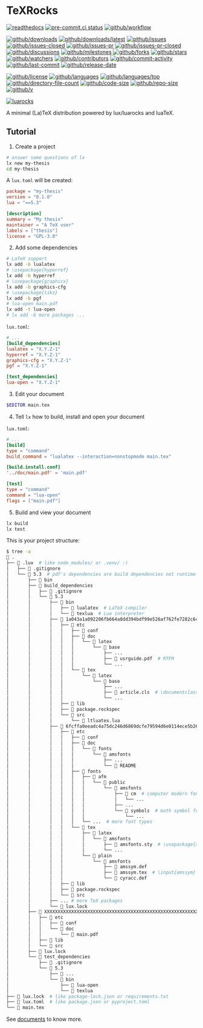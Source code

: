 # TeXRocks

[![readthedocs](https://shields.io/readthedocs/texrocks)](https://texrocks.readthedocs.io)
[![pre-commit.ci status](https://results.pre-commit.ci/badge/github/ustctug/texrocks/main.svg)](https://results.pre-commit.ci/latest/github/ustctug/texrocks/main)
[![github/workflow](https://github.com/ustctug/texrocks/actions/workflows/main.yml/badge.svg)](https://github.com/ustctug/texrocks/actions)

[![github/downloads](https://shields.io/github/downloads/ustctug/texrocks/total)](https://github.com/ustctug/texrocks/releases)
[![github/downloads/latest](https://shields.io/github/downloads/ustctug/texrocks/latest/total)](https://github.com/ustctug/texrocks/releases/latest)
[![github/issues](https://shields.io/github/issues/ustctug/texrocks)](https://github.com/ustctug/texrocks/issues)
[![github/issues-closed](https://shields.io/github/issues-closed/ustctug/texrocks)](https://github.com/ustctug/texrocks/issues?q=is%3Aissue+is%3Aclosed)
[![github/issues-pr](https://shields.io/github/issues-pr/ustctug/texrocks)](https://github.com/ustctug/texrocks/pulls)
[![github/issues-pr-closed](https://shields.io/github/issues-pr-closed/ustctug/texrocks)](https://github.com/ustctug/texrocks/pulls?q=is%3Apr+is%3Aclosed)
[![github/discussions](https://shields.io/github/discussions/ustctug/texrocks)](https://github.com/ustctug/texrocks/discussions)
[![github/milestones](https://shields.io/github/milestones/all/ustctug/texrocks)](https://github.com/ustctug/texrocks/milestones)
[![github/forks](https://shields.io/github/forks/ustctug/texrocks)](https://github.com/ustctug/texrocks/network/members)
[![github/stars](https://shields.io/github/stars/ustctug/texrocks)](https://github.com/ustctug/texrocks/stargazers)
[![github/watchers](https://shields.io/github/watchers/ustctug/texrocks)](https://github.com/ustctug/texrocks/watchers)
[![github/contributors](https://shields.io/github/contributors/ustctug/texrocks)](https://github.com/ustctug/texrocks/graphs/contributors)
[![github/commit-activity](https://shields.io/github/commit-activity/w/ustctug/texrocks)](https://github.com/ustctug/texrocks/graphs/commit-activity)
[![github/last-commit](https://shields.io/github/last-commit/ustctug/texrocks)](https://github.com/ustctug/texrocks/commits)
[![github/release-date](https://shields.io/github/release-date/ustctug/texrocks)](https://github.com/ustctug/texrocks/releases/latest)

[![github/license](https://shields.io/github/license/ustctug/texrocks)](https://github.com/ustctug/texrocks/blob/main/LICENSE)
[![github/languages](https://shields.io/github/languages/count/ustctug/texrocks)](https://github.com/ustctug/texrocks)
[![github/languages/top](https://shields.io/github/languages/top/ustctug/texrocks)](https://github.com/ustctug/texrocks)
[![github/directory-file-count](https://shields.io/github/directory-file-count/ustctug/texrocks)](https://github.com/ustctug/texrocks)
[![github/code-size](https://shields.io/github/languages/code-size/ustctug/texrocks)](https://github.com/ustctug/texrocks)
[![github/repo-size](https://shields.io/github/repo-size/ustctug/texrocks)](https://github.com/ustctug/texrocks)
[![github/v](https://shields.io/github/v/release/ustctug/texrocks)](https://github.com/ustctug/texrocks)

[![luarocks](https://img.shields.io/luarocks/v/Freed-Wu/texrocks)](https://luarocks.org/modules/Freed-Wu/texrocks)

A minimal (La)TeX distribution powered by lux/luarocks and luaTeX.

## Tutorial

<!-- markdownlint-disable MD029 -->

1. Create a project

```sh
# answer some questions of lx
lx new my-thesis
cd my-thesis

```

A `lux.toml` will be created:

```toml
package = "my-thesis"
version = "0.1.0"
lua = "==5.3"

[description]
summary = "My thesis"
maintainer = "A TeX user"
labels = ["thesis"]
license = "GPL-3.0"
```

2. Add some dependencies

```sh
# LaTeX support
lx add -b lualatex
# \usepackage{hyperref}
lx add -b hyperref
# \usepackage{graphicx}
lx add -b graphics-cfg
# \usepackage{tikz}
lx add -b pgf
# lua-open main.pdf
lx add -t lua-open
# lx add -b more packages ...
```

`lux.toml`:

```toml
# ...
[build_dependencies]
lualatex = "X.Y.Z-1"
hyperref = "X.Y.Z-1"
graphics-cfg = "X.Y.Z-1"
pgf = "X.Y.Z-1"

[test_dependencies]
lua-open = "X.Y.Z-1"
```

3. Edit your document

```sh
$EDITOR main.tex
```

4. Tell `lx` how to build, install and open your document

`lux.toml`:

```toml
# ...
[build]
type = "command"
build_command = "lualatex --interaction=nonstopmode main.tex"

[build.install.conf]
'../doc/main.pdf' = 'main.pdf'

[test]
type = "command"
command = "lua-open"
flags = ["main.pdf"]
```

5. Build and view your document

```sh
lx build
lx test
```

This is your project structure:

```sh
$ tree -a
 .
├──  .lux  # like node_modules/ or .venv/ :)
│   ├──  .gitignore
│   └──  5.3  # pdf's dependencies are build dependencies not runtime
│       ├──  bin
│       ├──  build_dependencies
│       │   ├──  .gitignore
│       │   └──  5.3
│       │       ├──  bin
│       │       │   ├──  lualatex  # LaTeX compiler
│       │       │   └──  texlua  # Lua interpreter
│       │       ├──  1a043a1a092206fb664a8dd394bdf99e526af762fe7282c6ccf49bc0ec23521e-latex-base@2024.11.01-2
│       │       │   ├──  etc
│       │       │   │   ├──  conf
│       │       │   │   ├──  doc
│       │       │   │   │   └──  latex
│       │       │   │   │       └──  base
│       │       │   │   │           ├── ...
│       │       │   │   │           ├──  usrguide.pdf  # RTFM
│       │       │   │   │           └── ...
│       │       │   │   └──  tex
│       │       │   │       └──  latex
│       │       │   │           └──  base
│       │       │   │               ├── ...
│       │       │   │               ├──  article.cls  # \documentclass{article}
│       │       │   │               └── ...
│       │       │   ├──  lib
│       │       │   ├──  package.rockspec
│       │       │   └──  src
│       │       │       └──  ltluatex.lua
│       │       ├──  6fcffa0eeadc4a75dc246d6869dcfe79594d6e0114ece5b260b9216a3d40cdfb-amsfonts@3.04-1
│       │       │   ├──  etc
│       │       │   │   ├──  conf
│       │       │   │   ├──  doc
│       │       │   │   │   └──  fonts
│       │       │   │   │       └──  amsfonts
│       │       │   │   │           ├── ...
│       │       │   │   │           └── 󰂺 README
│       │       │   │   ├──  fonts
│       │       │   │   │   ├──  afm
│       │       │   │   │   │   └──  public
│       │       │   │   │   │       └──  amsfonts
│       │       │   │   │   │           ├──  cm  # computer modern fonts
│       │       │   │   │   │           │   └── ...
│       │       │   │   │   │           ├── ...
│       │       │   │   │   │           └──  symbols  # math symbol fonts
│       │       │   │   │   │               └── ...
│       │       │   │   │   └── ...  # more font types
│       │       │   │   └──  tex
│       │       │   │       ├──  latex
│       │       │   │       │   └──  amsfonts
│       │       │   │       │       ├──  amsfonts.sty  # \usepackage{amsfonts}
│       │       │   │       │       └── ...
│       │       │   │       └──  plain
│       │       │   │           └──  amsfonts
│       │       │   │               ├──  amssym.def
│       │       │   │               ├──  amssym.tex  # \input{amssym}
│       │       │   │               └──  cyracc.def
│       │       │   ├──  lib
│       │       │   ├──  package.rockspec
│       │       │   └──  src
│       │       ├── ... # more TeX packages
│       │       └──  lux.lock
│       ├──  XXXXXXXXXXXXXXXXXXXXXXXXXXXXXXXXXXXXXXXXXXXXXXXXXXXXXXXXXXXXXXXX-my-thesis@0.1.0-1
│       │   ├──  etc
│       │   │   ├──  conf
│       │   │   └──  doc
│       │   │       └──  main.pdf
│       │   ├──  lib
│       │   └──  src
│       ├──  lux.lock
│       └──  test_dependencies
│           ├──  .gitignore
│           └──  5.3
│               ├──  ...
│               └──  bin
│                   ├──  lua-open
│                   └──  texlua
├──  lux.lock  # like package-lock.json or requirements.txt
├──  lux.toml  # like package.json or pyproject.toml
└──  main.tex
```

See [documents](https://texrocks.readthedocs.io/) to know more.
